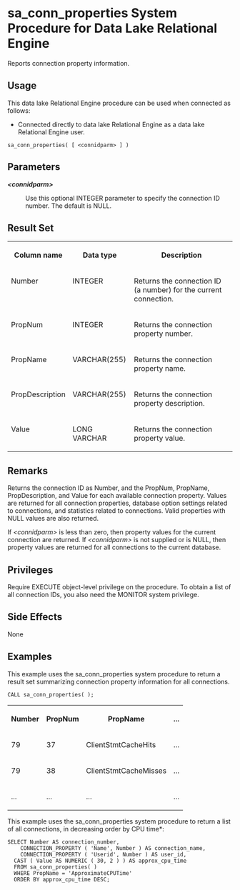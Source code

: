 <!-- loio3be575056c5f10148e5c8cb5b61644ff -->

# sa\_conn\_properties System Procedure for Data Lake Relational Engine

Reports connection property information.



<a name="loio3be575056c5f10148e5c8cb5b61644ff__section_idn_b13_b4b"/>

## Usage

This data lake Relational Engine procedure can be used when connected as follows:

-   Connected directly to data lake Relational Engine as a data lake Relational Engine user.



```
sa_conn_properties( [ <connidparm> ] )
```



## Parameters


<dl>
<dt><b>

*<connidparm\>* 

</b></dt>
<dd>

Use this optional INTEGER parameter to specify the connection ID number. The default is NULL.



</dd>
</dl>



## Result Set


<table>
<tr>
<th valign="top">

Column name

</th>
<th valign="top">

Data type

</th>
<th valign="top">

Description

</th>
</tr>
<tr>
<td valign="top">

Number

</td>
<td valign="top">

INTEGER

</td>
<td valign="top">

Returns the connection ID \(a number\) for the current connection.

</td>
</tr>
<tr>
<td valign="top">

PropNum

</td>
<td valign="top">

INTEGER

</td>
<td valign="top">

Returns the connection property number.

</td>
</tr>
<tr>
<td valign="top">

PropName

</td>
<td valign="top">

VARCHAR\(255\)

</td>
<td valign="top">

Returns the connection property name.

</td>
</tr>
<tr>
<td valign="top">

PropDescription

</td>
<td valign="top">

VARCHAR\(255\)

</td>
<td valign="top">

Returns the connection property description.

</td>
</tr>
<tr>
<td valign="top">

Value

</td>
<td valign="top">

LONG VARCHAR

</td>
<td valign="top">

Returns the connection property value.

</td>
</tr>
</table>



## Remarks

Returns the connection ID as Number, and the PropNum, PropName, PropDescription, and Value for each available connection property. Values are returned for all connection properties, database option settings related to connections, and statistics related to connections. Valid properties with NULL values are also returned.

If *<connidparm\>* is less than zero, then property values for the current connection are returned. If *<connidparm\>* is not supplied or is NULL, then property values are returned for all connections to the current database.



## Privileges

Require EXECUTE object-level privilege on the procedure. To obtain a list of all connection IDs, you also need the MONITOR system privilege.



## Side Effects

None



## Examples

This example uses the sa\_conn\_properties system procedure to return a result set summarizing connection property information for all connections.

```
CALL sa_conn_properties( );
```


<table>
<tr>
<th valign="top">

Number

</th>
<th valign="top">

PropNum

</th>
<th valign="top">

PropName

</th>
<th valign="top">

...

</th>
</tr>
<tr>
<td valign="top">

79

</td>
<td valign="top">

37

</td>
<td valign="top">

ClientStmtCacheHits

</td>
<td valign="top">

...

</td>
</tr>
<tr>
<td valign="top">

79

</td>
<td valign="top">

38

</td>
<td valign="top">

ClientStmtCacheMisses

</td>
<td valign="top">

...

</td>
</tr>
<tr>
<td valign="top">

...

</td>
<td valign="top">

...

</td>
<td valign="top">

...

</td>
<td valign="top">

...

</td>
</tr>
</table>

This example uses the sa\_conn\_properties system procedure to return a list of all connections, in decreasing order by CPU time\*:

```
SELECT Number AS connection_number,
    CONNECTION_PROPERTY ( 'Name', Number ) AS connection_name,
    CONNECTION_PROPERTY ( 'Userid', Number ) AS user_id,
  CAST ( Value AS NUMERIC ( 30, 2 ) ) AS approx_cpu_time
  FROM sa_conn_properties( )
  WHERE PropName = 'ApproximateCPUTime'
  ORDER BY approx_cpu_time DESC;
```

